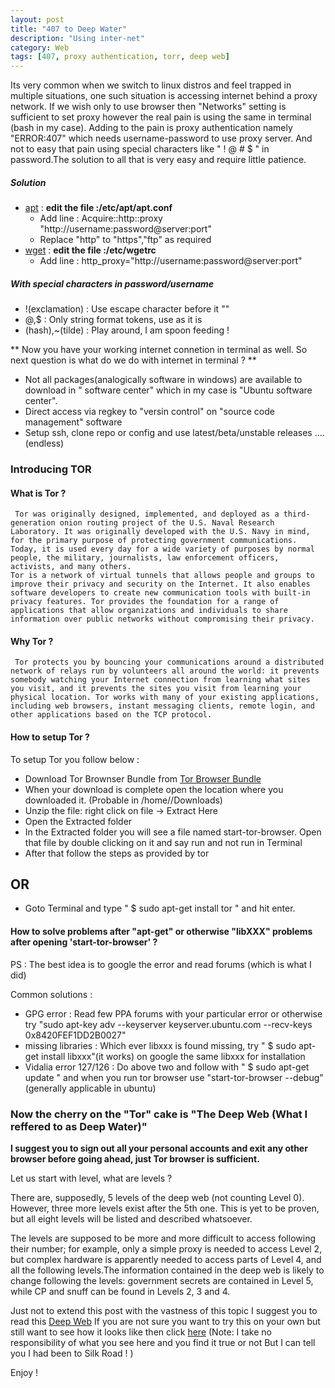 ```yaml
---
layout: post
title: "407 to Deep Water"
description: "Using inter-net"
category: Web
tags: [407, proxy authentication, torr, deep web]
---
```

Its very common when we switch to linux distros and feel trapped in multiple situations, one such situation is accessing internet behind a proxy network. If we wish only to use browser then "Networks" setting is sufficient to set proxy however the real pain is using the same in terminal (bash in my case). Adding to the pain is proxy authentication namely "ERROR:407" which needs username-password to use proxy server. And not to easy that pain using special characters like " ! @ # $ " in password.The solution to all that is very easy and require little patience.

##### Solution
* [apt][1] : **edit the file :/etc/apt/apt.conf**
  * Add line : Acquire::http::proxy "http://username:password@server:port"
  * Replace "http" to "https","ftp" as required
* [wget][2] : **edit the file :/etc/wgetrc**
  * Add line : http_proxy="http://username:password@server:port"

##### With special characters in password/username
* !(exclamation) : Use escape character before it "\"
* @,$ : Only string format tokens, use as it is
* (hash),~(tilde) : Play around, I am spoon feeding !

** Now you have your working internet connetion in terminal as well. So next question is what do we do with internet in terminal ? **

* Not all packages(analogically software in windows) are available to download in "<Distro> software center" which in my case is "Ubuntu software center".
* Direct access via regkey to "versin control" on "source code management" software
* Setup ssh, clone repo or config and use latest/beta/unstable releases .... (endless)

### Introducing TOR

#### What is Tor ?
     Tor was originally designed, implemented, and deployed as a third-generation onion routing project of the U.S. Naval Research Laboratory. It was originally developed with the U.S. Navy in mind, for the primary purpose of protecting government communications. Today, it is used every day for a wide variety of purposes by normal people, the military, journalists, law enforcement officers, activists, and many others. 
    Tor is a network of virtual tunnels that allows people and groups to improve their privacy and security on the Internet. It also enables software developers to create new communication tools with built-in privacy features. Tor provides the foundation for a range of applications that allow organizations and individuals to share information over public networks without compromising their privacy.

#### Why Tor ?
     Tor protects you by bouncing your communications around a distributed network of relays run by volunteers all around the world: it prevents somebody watching your Internet connection from learning what sites you visit, and it prevents the sites you visit from learning your physical location. Tor works with many of your existing applications, including web browsers, instant messaging clients, remote login, and other applications based on the TCP protocol.

#### How to setup Tor ?

  To setup Tor you follow below :

 * Download Tor Brownser Bundle from [Tor Browser Bundle][3]
 * When your download is complete open the location where you downloaded it. (Probable in /home/<username>/Downloads)
 * Unzip the file: right click on file -> Extract Here
 * Open the Extracted folder
 * In the Extracted folder you will see a file named start-tor-browser. Open that file by double clicking on it and say run and not run in Terminal
 * After that follow the steps as provided by tor

## OR
 * Goto Terminal and type " $ sudo apt-get install tor " and hit enter.

#### How to solve problems after "apt-get" or otherwise "libXXX" problems after opening 'start-tor-browser' ?

PS : The best idea is to google the error and read forums (which is what I did)

Common solutions :

* GPG error : Read few PPA forums with your particular error or otherwise try "sudo apt-key adv --keyserver keyserver.ubuntu.com --recv-keys 0x8420FEF1DD2B0027"
* missing libraries : Which ever libxxx is found missing, try " $ sudo apt-get install libxxx"(it works) on google the same libxxx for installation
* Vidalia error 127/126 : Do above two and follow with " $ sudo apt-get update " and when you run tor browser use "start-tor-browser --debug"(generally applicable in ubuntu)

### Now the cherry on the "Tor" cake is "The Deep Web (What I reffered to as Deep Water)"

**I suggest you to sign out all your personal accounts and exit any other browser before going ahead, just Tor browser is sufficient.**

Let us start with level, what are levels ?

There are, supposedly, 5 levels of the deep web (not counting Level 0). However, three more levels exist after the 5th one. This is yet to be proven, but all eight levels will be listed and described whatsoever.

The levels are supposed to be more and more difficult to access following their number; for example, only a simple proxy is needed to access Level 2, but complex hardware is apparently needed to access parts of Level 4, and all the following levels.The information contained in the deep web is likely to change following the levels: government secrets are contained in Level 5, while CP and snuff can be found in Levels 2, 3 and 4.

Just not to extend this post with the vastness of this topic I suggest you to read this [Deep Web][4]
If you are not sure you want to try this on your own but still want to see how it looks like then click [here][5] (Note: I take no responsibility of what you see here and you find it true or not But I can tell you I had been to Silk Road ! )

Enjoy !

[1]: http://en.wikipedia.org/wiki/Advanced_Packaging_Tool
[2]: http://en.wikipedia.org/wiki/Wget
[3]: http://www.torproject.org.in/download/download-easy.html.en
[4]: http://quod.lib.umich.edu/cgi/t/text/text-idx?c=jep;view=text;rgn=main;idno=3336451.0007.104
[5]: http://www.businessinsider.com/tor-silk-road-deep-web-2013-3?op=1